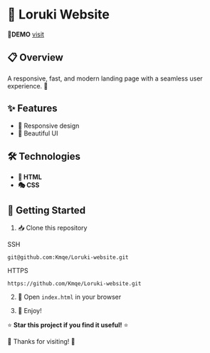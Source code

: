 # 🚀 Loruki Website

🔗**DEMO** [visit](https://kmqe.github.io/Loruki-website/)

## 📋 Overview

A responsive, fast, and modern landing page with a seamless user experience. 🚀

## ✨ Features

- 📱 Responsive design
- 🎨 Beautiful UI

## 🛠️ Technologies

- **📄 HTML**
- **🎭 CSS**

## 🏁 Getting Started

1. 📥 Clone this repository

SSH

```
git@github.com:Kmqe/Loruki-website.git
```

HTTPS

```
https://github.com/Kmqe/Loruki-website.git
```

2. 📂 Open `index.html` in your browser

3. 🎉 Enjoy!

⭐ **Star this project if you find it useful!** ⭐

🙏 Thanks for visiting! 🙏
